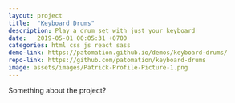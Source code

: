 ```yaml
---
layout: project
title:  "Keyboard Drums"
description: Play a drum set with just your keyboard
date:   2019-05-01 00:05:31 +0700
categories: html css js react sass
demo-link: https://patomation.github.io/demos/keyboard-drums/
repo-link: https://github.com/patomation/keyboard-drums
image: assets/images/Patrick-Profile-Picture-1.png
---
```


Something about the project?
